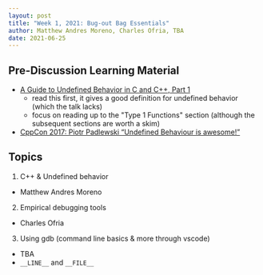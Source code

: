 ```yaml
---
layout: post
title: "Week 1, 2021: Bug-out Bag Essentials"
author: Matthew Andres Moreno, Charles Ofria, TBA
date: 2021-06-25
---
```


## Pre-Discussion Learning Material

* [A Guide to Undefined Behavior in C and C++, Part 1](https://blog.regehr.org/archives/213)
  * read this first, it gives a good definition for undefined behavior (which the talk lacks)
  * focus on reading up to the "Type 1 Functions" section (although the subsequent sections are worth a skim)
* [CppCon 2017: Piotr Padlewski “Undefined Behaviour is awesome!”](https://youtu.be/ehyHyAIa5so)

## Topics

1. C++ & Undefined behavior
  * Matthew Andres Moreno
2. Empirical debugging tools
  * Charles Ofria
3. Using gdb (command line basics & more through vscode)
  * TBA
  * `__LINE__` and `__FILE__`
